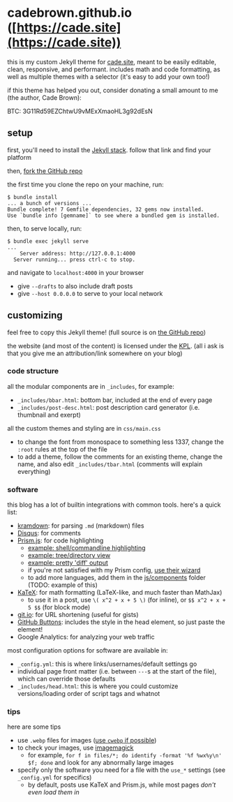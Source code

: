 # cadebrown.github.io ([https://cade.site](https://cade.site))

this is my custom Jekyll theme for [cade.site](https://cade.site), meant to be easily editable, clean, responsive, and performant. includes math and code formatting, as well as multiple themes with a selector (it's easy to add your own too!)

if this theme has helped you out, consider donating a small amount to me (the author, Cade Brown):

BTC: 3G11Rd59EZChtwU9vMExXmaoHL3g92dEsN


## setup

first, you'll need to install the [Jekyll stack](https://jekyllrb.com/docs/installation/). follow that link and find your platform

then, [fork the GitHub repo](https://github.com/cadebrown/cadebrown.github.io/fork)

the first time you clone the repo on your machine, run:

```shell
$ bundle install
... a bunch of versions ...
Bundle complete! 7 Gemfile dependencies, 32 gems now installed.
Use `bundle info [gemname]` to see where a bundled gem is installed.
```

then, to serve locally, run:

```shell
$ bundle exec jekyll serve
...
    Server address: http://127.0.0.1:4000
  Server running... press ctrl-c to stop.
```

and navigate to `localhost:4000` in your browser

  * give `--drafts` to also include draft posts
  * give `--host 0.0.0.0` to serve to your local network

## customizing

feel free to copy this Jekyll theme! (full source is on [the GitHub repo](https://github.com/cadebrown/cadebrown.github.io))

the website (and most of the content) is licensed under the [KPL](https://kata.tools/kpl). (all i ask is that you give me an attribution/link somewhere on your blog)

### code structure

all the modular components are in `_includes`, for example:

  * `_includes/bbar.html`: bottom bar, included at the end of every page
  * `_includes/post-desc.html`: post description card generator (i.e. thumbnail and exerpt)

all the custom themes and styling are in `css/main.css`

  * to change the font from monospace to something less 1337, change the `:root` rules at the top of the file
  * to add a theme, follow the comments for an existing theme, change the name, and also edit `_includes/tbar.html` (comments will explain everything)



### software

this blog has a lot of builtin integrations with common tools. here's a quick list:

  * [kramdown](https://kramdown.gettalong.org/syntax.html): for parsing `.md` (markdown) files
  * [Disqus](https://disqus.com/): for comments
  * [Prism.js](https://prismjs.com/): for code highlighting
    * [example: shell/commandline highlighting](https://github.com/cadebrown/cadebrown.github.io/blob/main/_posts/2021-09-28-diy-regex-engine.md)
    * [example: tree/directory view](https://prismjs.com/plugins/treeview/)
    * [example: pretty 'diff' output](https://prismjs.com/plugins/diff-highlight/)
    * if you're not satisfied with my Prism config, [use their wizard](https://prismjs.com/download.html)
    * to add more languages, add them in the [js/components](./js/components) folder (TODO: example of this)
  * [KaTeX](https://www.katex.org/): for math formatting (LaTeX-like, and much faster than MathJax)
    * to use it in a post, use `\( x^2 + x + 5 \)` (for inline), or `$$ x^2 + x + 5 $$` (for block mode)
  * [git.io](https://git.io/): for URL shortening (useful for gists)
  * [GitHub Buttons](https://buttons.github.io/): includes the style in the head element, so just paste the element!
  * Google Analytics: for analyzing your web traffic

most configuration options for software are available in:

  * `_config.yml`: this is where links/usernames/default settings go
  * individual page front matter (i.e. between `---`s at the start of the file), which can override those defaults
  * `_includes/head.html`: this is where you could customize versions/loading order of script tags and whatnot


### tips

here are some tips

  * use `.webp` files for images ([use `cwebp` if possible](https://developers.google.com/speed/webp/docs/cwebp))
  * to check your images, use [imagemagick](https://imagemagick.org/script/identify.php)
    * for example, `for f in files/*; do identify -format '%f %wx%y\n' $f; done` and look for any abnormally large images
  * specify only the software you need for a file with the `use_*` settings (see `_config.yml` for specifics)
    * by default, posts use KaTeX and Prism.js, while most pages *don't even load them in*

